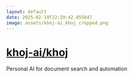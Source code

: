 ```yaml
---
layout: default
date: 2025-02-19T22:29:42.855847
image: assets/khoj-ai_khoj_cropped.png
---
```


# [khoj-ai/khoj](https://github.com/khoj-ai/khoj)

Personal AI for document search and automation
